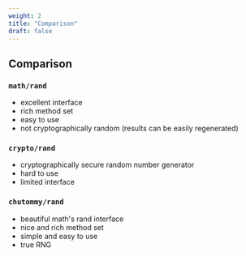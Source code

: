 ```yaml
---
weight: 2
title: "Comparison"
draft: false
---
```


## Comparison

### `math/rand`

* excellent interface
* rich method set
* easy to use
* not cryptographically random (results can be easily regenerated)

### `crypto/rand`

* cryptographically secure random number generator
* hard to use
* limited interface

### `chutommy/rand`

* beautiful math's rand interface
* nice and rich method set
* simple and easy to use
* true RNG
